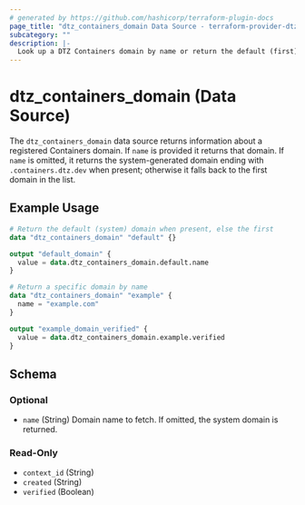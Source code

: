 ```yaml
---
# generated by https://github.com/hashicorp/terraform-plugin-docs
page_title: "dtz_containers_domain Data Source - terraform-provider-dtz"
subcategory: ""
description: |-
  Look up a DTZ Containers domain by name or return the default (first) domain.
---
```


# dtz_containers_domain (Data Source)

The `dtz_containers_domain` data source returns information about a registered Containers domain. If `name` is provided it returns that domain. If `name` is omitted, it returns the system-generated domain ending with `.containers.dtz.dev` when present; otherwise it falls back to the first domain in the list.

## Example Usage

```terraform
# Return the default (system) domain when present, else the first
data "dtz_containers_domain" "default" {}

output "default_domain" {
  value = data.dtz_containers_domain.default.name
}

# Return a specific domain by name
data "dtz_containers_domain" "example" {
  name = "example.com"
}

output "example_domain_verified" {
  value = data.dtz_containers_domain.example.verified
}
```

## Schema

### Optional

- `name` (String) Domain name to fetch. If omitted, the system domain is returned.

### Read-Only

- `context_id` (String)
- `created` (String)
- `verified` (Boolean)


